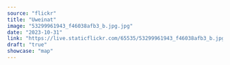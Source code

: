 ```yaml
---
source: "flickr"
title: "Uweinat"
image: "53299961943_f46038afb3_b.jpg.jpg"
date: "2023-10-31"
link: "https://live.staticflickr.com/65535/53299961943_f46038afb3_b.jpg"
draft: "true"
showcase: "map"
---
```

